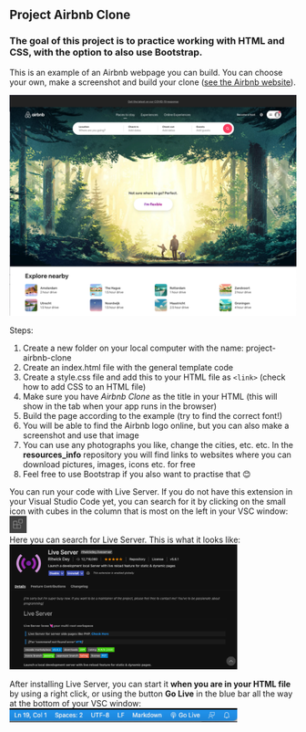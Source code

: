 ## Project Airbnb Clone

### The goal of this project is to practice working with HTML and CSS, with the option to also use Bootstrap.

This is an example of an Airbnb webpage you can build. You can choose your own, make a screenshot and build your clone ([see the Airbnb website](https://www.airbnb.com/)).  

<img src="/airbnb_homepage.png" width="700" />  

Steps:  

1. Create a new folder on your local computer with the name: project-airbnb-clone
1. Create an index.html file with the general template code
1. Create a style.css file and add this to your HTML file as `<link>` (check how to add CSS to an HTML file)
1. Make sure you have *Airbnb Clone* as the title in your HTML (this will show in the tab when your app runs in the browser)
1. Build the page according to the example (try to find the correct font!)
1. You will be able to find the Airbnb logo online, but you can also make a screenshot and use that image
1. You can use any photographs you like, change the cities, etc. etc. In the **resources_info** repository you will find links to websites where you can download pictures, images, icons etc. for free
1. Feel free to use Bootstrap if you also want to practise that 😊

You can run your code with Live Server. If you do not have this extension in your Visual Studio Code yet, you can search for it by clicking on the small icon with cubes in the column that is most on the left in your VSC window:  
<img src="/icon_VSC_extensions.png" width="30" />  
Here you can search for Live Server. This is what it looks like:  
<img src="/liveServer_image.png" width="400" />  

After installing Live Server, you can start it **when you are in your HTML file** by using a right click, or using the button **Go Live** in the blue bar all the way at the bottom of your VSC window:  
<img src="/button_liveServer.png" width="400" />
